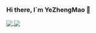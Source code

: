 ### Hi there, I`m YeZhengMao 👋
<a href="https://github.com/yezhem">
  <img align="center" src="https://github-readme-stats.vercel.app/api?username=yezhem&show_icons=true&theme=vue" />
</a>
<a href="https://github.com/yezhem">
  <img align="center" src="https://github-readme-stats.vercel.app/api/top-langs/?username=yezhem&layout=compact&theme=vue" />
</a>
